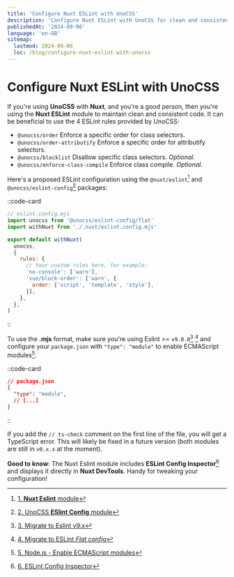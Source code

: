 ```yaml
---
title: 'Configure Nuxt ESLint with UnoCSS'
description: 'Configure Nuxt ESLint with UnoCSS for clean and consistent code'
publishedAt: '2024-09-06'
language: 'en-GB'
sitemap:
  lastmod: 2024-09-06
  loc: /blog/configure-nuxt-eslint-with-unocss
---
```


# Configure Nuxt ESLint with UnoCSS

If you're using **UnoCSS** with **Nuxt**, and you're a good person, then you're using the **Nuxt ESLint** module to maintain clean and consistent code. It can be beneficial to use the 4 ESLint rules provided by UnoCSS:

- `@unocss/order` Enforce a specific order for class selectors.
- `@unocss/order-attributify` Enforce a specific order for attributify selectors.
- `@unocss/blocklist` Disallow specific class selectors. *Optional*.
- `@unocss/enforce-class-compile` Enforce class compile. *Optional*.

Here's a proposed ESLint configuration using the `@nuxt/eslint`[^nuxt-eslint] and `@unocss/eslint-config`[^unocss-eslint-config] packages:

::code-card
```js
// eslint.config.mjs
import unocss from '@unocss/eslint-config/flat'
import withNuxt from './.nuxt/eslint.config.mjs'

export default withNuxt(
  unocss,
  {
    rules: {
      // Your custom rules here, for example:
      'no-console': ['warn'],
      'vue/block-order': ['warn', {
        order: ['script', 'template', 'style'],
      }],
    },
  },
)
```
::

To use the **.mjs** format, make sure you're using Eslint >= `v9.0.0`[^eslint-v9] [^eslint-flat-config] and configure your `package.json` with `"type": "module"` to enable ECMAScript modules[^node-esm].

::code-card
```json
// package.json
{
  "type": "module",
  // [...]
}
```
::

If you add the `// ts-check` comment on the first line of the file, you will get a TypeScript error. This will likely be fixed in a future version (both modules are still in `v0.x.x` at the moment).

**Good to know**: The Nuxt Eslint module includes **ESLint Config Inspector**[^config-inspector] and displays it directly in **Nuxt DevTools**. Handy for tweaking your configuration!



[^nuxt-eslint]: <a href="https://eslint.nuxt.com" target="_blank">1. **Nuxt Eslint** module</a>
[^unocss-eslint-config]: <a href="https://unocss.dev/integrations/eslint" target="_blank">2. UnoCSS **ESlint Config** module</a>
[^eslint-v9]: <a href="https://eslint.org/docs/latest/use/migrate-to-9.0.0" target="_blank">3. Migrate to Eslint v9.x</a>
[^eslint-flat-config]: <a href="https://eslint.org/docs/latest/use/configure/migration-guide" target="_blank]">4. Migrate to ESLint *Flat config*</a>
[^node-esm]: <a href="https://nodejs.org/docs/latest-v20.x/api/esm.html#esm_enabling" target="_blank">5. Node.js - Enable ECMAScript modules</a>
[^config-inspector]: <a href="https://github.com/eslint/config-inspector" target="_blank">6. ESLint Config Inspector</a>
